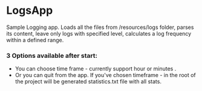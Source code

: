 # LogsApp
Sample Logging app. 
Loads all the files from /resources/logs folder, parses its content, leave only logs with specified level, calculates a log frequency within a defined range. 
### 3 Options available after start:
* You can choose time frame - currently support hour or minutes .
* Or you can quit from the app. 
If you've chosen timeframe - in the root of the project will be generated statistics.txt file with all stats. 


